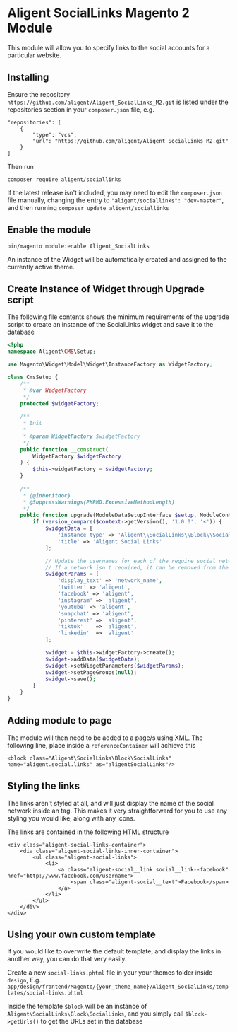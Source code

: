 # Aligent SocialLinks Magento 2 Module

This module will allow you to specify links to the social accounts for a particular website.

## Installing

Ensure the repository `https://github.com/aligent/Aligent_SocialLinks_M2.git` is listed under the repositories section in your `composer.json` file, e.g.

```
"repositories": [
    {
        "type": "vcs",
        "url": "https://github.com/aligent/Aligent_SocialLinks_M2.git"
    }
]
```

Then run

`composer require aligent/sociallinks`

If the latest release isn't included, you may need to edit the `composer.json` file manually, changing the entry to `"aligent/sociallinks": "dev-master"`, and then running `composer update aligent/sociallinks`

## Enable the module

`bin/magento module:enable Aligent_SocialLinks`

An instance of the Widget will be automatically created and assigned to the currently active theme.

## Create Instance of Widget through Upgrade script

The following file contents shows the minimum requirements of the upgrade script to create an instance of the SocialLinks widget and save it to the database

```php
<?php
namespace Aligent\CMS\Setup;

use Magento\Widget\Model\Widget\InstanceFactory as WidgetFactory;

class CmsSetup {
    /**
     * @var WidgetFactory
     */
    protected $widgetFactory;
    
    /**
     * Init
     *
     * @param WidgetFactory $widgetFactory
     */
    public function __construct(
        WidgetFactory $widgetFactory
    ) {
        $this->widgetFactory = $widgetFactory;
    }
    
    /**
     * {@inheritdoc}
     * @SuppressWarnings(PHPMD.ExcessiveMethodLength)
     */
    public function upgrade(ModuleDataSetupInterface $setup, ModuleContextInterface $context) {
        if (version_compare($context->getVersion(), '1.0.0', '<')) {
            $widgetData = [
                'instance_type' => 'Aligent\\SocialLinks\\Block\\SocialLinks',
                'title' => 'Aligent Social Links'
            ];

            // Update the usernames for each of the require social networks
            // If a network isn't required, it can be removed from the array
            $widgetParams = [
                'display_text' => 'network_name',
                'twitter' => 'aligent',
                'facebook' => 'aligent',
                'instagram' => 'aligent',
                'youtube' => 'aligent',
                'snapchat' => 'aligent',
                'pinterest' => 'aligent',
                'tiktok'    => 'aligent',
                'linkedin'  => 'aligent'
            ];

            $widget = $this->widgetFactory->create();
            $widget->addData($widgetData);
            $widget->setWidgetParameters($widgetParams);
            $widget->setPageGroups(null);
            $widget->save();
        }
    }
}
```

## Adding module to page

The module will then need to be added to a page/s using XML. The following line, place inside a `referenceContainer` will
achieve this

`<block class="Aligent\SocialLinks\Block\SocialLinks" name="aligent.social.links" as="aligentSocialLinks"/>`

## Styling the links

The links aren't styled at all, and will just display the name of the social network inside an <a> tag. This makes it
very straightforward for you to use any styling you would like, along with any icons.

The links are contained in the following HTML structure

```
<div class="aligent-social-links-container">
    <div class="aligent-social-links-inner-container">
        <ul class="aligent-social-links">
            <li>
                <a class="aligent-social__link social__link--facebook" href="http://www.facebook.com/username">
                    <span class="aligent-social__text">Facebook</span>
                </a>
            </li>
        </ul>
    </div>
</div>
```

## Using your own custom template

If you would like to overwrite the default template, and display the links in another way, you can do that very easily.

Create a new `social-links.phtml` file in your your themes folder inside `design`, E.g.
`app/design/frontend/Magento/{your_theme_name}/Aligent_SocialLinks/templates/social-links.phtml`

Inside the template `$block` will be an instance of `Aligent\SocialLinks\Block\SocialLinks`, and you simply call
`$block->getUrls()` to get the URLs set in the database
